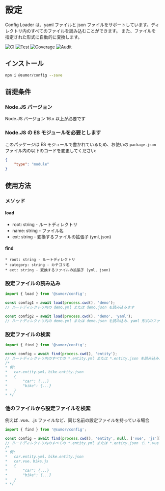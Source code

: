 # 設定
Config Loader は、yaml ファイルと json ファイルをサポートしています。ディレクトリ内のすべてのファイルを読み込むことができます。
また、ファイルを指定された形式に自動的に変換します。

[![CI](https://github.com/sumor-cloud/config/actions/workflows/ci.yml/badge.svg)](https://github.com/sumor-cloud/config/actions/workflows/ci.yml)
[![Test](https://github.com/sumor-cloud/config/actions/workflows/ut.yml/badge.svg)](https://github.com/sumor-cloud/config/actions/workflows/ut.yml)
[![Coverage](https://github.com/sumor-cloud/config/actions/workflows/coverage.yml/badge.svg)](https://github.com/sumor-cloud/config/actions/workflows/coverage.yml)
[![Audit](https://github.com/sumor-cloud/config/actions/workflows/audit.yml/badge.svg)](https://github.com/sumor-cloud/config/actions/workflows/audit.yml)

## インストール
```bash
npm i @sumor/config --save
```

## 前提条件

### Node.JS バージョン
Node.JS バージョン 16.x 以上が必要です

### Node.JS の ES モジュールを必要とします
このパッケージは ES モジュールで書かれているため、お使いの ```package.json``` ファイル内の以下のコードを変更してください:
```json
{
    "type": "module"
}
```

## 使用方法

### メソッド

#### load
 * root: string - ルートディレクトリ
 * name: string - ファイル名
 * ext: string - 変換するファイルの拡張子 (yml, json)

#### find
    * root: string - ルートディレクトリ
    * category: string - カテゴリ名
    * ext: string - 変換するファイルの拡張子 (yml, json)

### 設定ファイルの読み込み

```javascript
import { load } from '@sumor/config';

const config1 = await load(process.cwd(), 'demo');
// ルートディレクトリ内の demo.yml または demo.json を読み込みます

const config2 = await load(process.cwd(), 'demo', 'yaml');
// ルートディレクトリ内の demo.yml または demo.json を読み込み、yaml 形式のファイルに変換します

```

### 設定ファイルの検索

```javascript
import { find } from '@sumor/config';

const config = await find(process.cwd(), 'entity');
// ルートディレクトリ内のすべての *.entity.yml または *.entity.json を読み込みます
/*
* 例:
*   car.entity.yml、bike.entity.json
*   {
*       "car": {...}
*       "bike": {...}
*   }
* */
```

### 他のファイルから設定ファイルを検索
例えば .vue、.js ファイルなど、同じ名前の設定ファイルを持っている場合

```javascript
import { find } from '@sumor/config';

const config = await find(process.cwd(), 'entity', null, ['vue', 'js']);
// ルートディレクトリ内のすべての *.entity.yml または *.entity.json で、*.vue または *.js と同じ名前のものを読み込みます
/*
* 例:
*   car.entity.yml、bike.entity.json
*   car.vue、bike.js
*   {
*       "car": {...}
*       "bike": {...}
*   }
* */
```